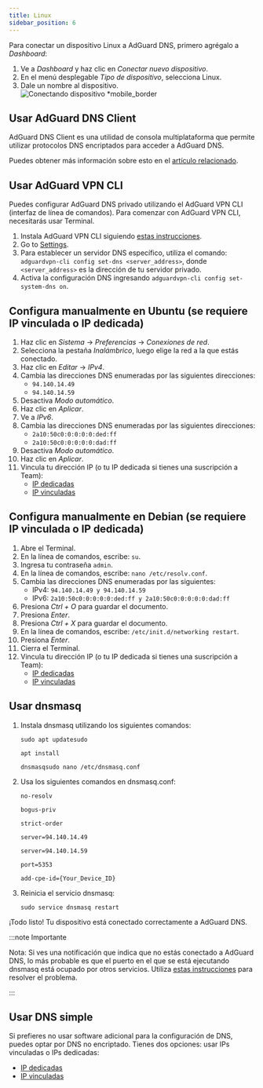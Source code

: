 ```yaml
---
title: Linux
sidebar_position: 6
---
```


Para conectar un dispositivo Linux a AdGuard DNS, primero agrégalo a _Dashboard_:

1. Ve a _Dashboard_ y haz clic en _Conectar nuevo dispositivo_.
2. En el menú desplegable _Tipo de dispositivo_, selecciona Linux.
3. Dale un nombre al dispositivo.
   ![Conectando dispositivo \*mobile\_border](https://cdn.adtidy.org/content/kb/dns/private/new_dns/connect/choose_linux.png)

## Usar AdGuard DNS Client

AdGuard DNS Client es una utilidad de consola multiplataforma que permite utilizar protocolos DNS encriptados para acceder a AdGuard DNS.

Puedes obtener más información sobre esto en el [artículo relacionado](/dns-client/overview/).

## Usar AdGuard VPN CLI

Puedes configurar AdGuard DNS privado utilizando el AdGuard VPN CLI (interfaz de línea de comandos). Para comenzar con AdGuard VPN CLI, necesitarás usar Terminal.

1. Instala AdGuard VPN CLI siguiendo [estas instrucciones](https://adguard-vpn.com/kb/adguard-vpn-for-linux/installation/).
2. Go to [Settings](https://adguard-vpn.com/kb/adguard-vpn-for-linux/settings/).
3. Para establecer un servidor DNS específico, utiliza el comando: `adguardvpn-cli config set-dns <server_address>`, donde `<server_address>` es la dirección de tu servidor privado.
4. Activa la configuración DNS ingresando `adguardvpn-cli config set-system-dns on`.

## Configura manualmente en Ubuntu (se requiere IP vinculada o IP dedicada)

1. Haz clic en _Sistema_ → _Preferencias_ → _Conexiones de red_.
2. Selecciona la pestaña _Inalámbrico_, luego elige la red a la que estás conectado.
3. Haz clic en _Editar_ → _IPv4_.
4. Cambia las direcciones DNS enumeradas por las siguientes direcciones:
   - `94.140.14.49`
   - `94.140.14.59`
5. Desactiva _Modo automático_.
6. Haz clic en _Aplicar_.
7. Ve a _IPv6_.
8. Cambia las direcciones DNS enumeradas por las siguientes direcciones:
   - `2a10:50c0:0:0:0:0:ded:ff`
   - `2a10:50c0:0:0:0:0:dad:ff`
9. Desactiva _Modo automático_.
10. Haz clic en _Aplicar_.
11. Vincula tu dirección IP (o tu IP dedicada si tienes una suscripción a Team):
    - [IP dedicadas](/private-dns/connect-devices/other-options/dedicated-ip.md)
    - [IP vinculadas](/private-dns/connect-devices/other-options/linked-ip.md)

## Configura manualmente en Debian (se requiere IP vinculada o IP dedicada)

1. Abre el Terminal.
2. En la línea de comandos, escribe: `su`.
3. Ingresa tu contraseña `admin`.
4. En la línea de comandos, escribe: `nano /etc/resolv.conf`.
5. Cambia las direcciones DNS enumeradas por las siguientes:
   - IPv4: `94.140.14.49 y 94.140.14.59`
   - IPv6: `2a10:50c0:0:0:0:0:ded:ff y 2a10:50c0:0:0:0:0:dad:ff`
6. Presiona _Ctrl + O_ para guardar el documento.
7. Presiona _Enter_.
8. Presiona _Ctrl + X_ para guardar el documento.
9. En la línea de comandos, escribe: `/etc/init.d/networking restart`.
10. Presiona _Enter_.
11. Cierra el Terminal.
12. Vincula tu dirección IP (o tu IP dedicada si tienes una suscripción a Team):
    - [IP dedicadas](/private-dns/connect-devices/other-options/dedicated-ip.md)
    - [IP vinculadas](/private-dns/connect-devices/other-options/linked-ip.md)

## Usar dnsmasq

1. Instala dnsmasq utilizando los siguientes comandos:

   `sudo apt updatesudo`

   `apt install`

   `dnsmasqsudo nano /etc/dnsmasq.conf`

2. Usa los siguientes comandos en dnsmasq.conf:

   `no-resolv`

   `bogus-priv`

   `strict-order`

   `server=94.140.14.49`

   `server=94.140.14.59`

   `port=5353`

   `add-cpe-id={Your_Device_ID}`

3. Reinicia el servicio dnsmasq:

   `sudo service dnsmasq restart`

¡Todo listo! Tu dispositivo está conectado correctamente a AdGuard DNS.

:::note Importante

Nota: Si ves una notificación que indica que no estás conectado a AdGuard DNS, lo más probable es que el puerto en el que se está ejecutando dnsmasq está ocupado por otros servicios. Utiliza [estas instrucciones](https://github.com/AdguardTeam/AdGuardHome/wiki/FAQ#bindinuse) para resolver el problema.

:::

## Usar DNS simple

Si prefieres no usar software adicional para la configuración de DNS, puedes optar por DNS no encriptado. Tienes dos opciones: usar IPs vinculadas o IPs dedicadas:

- [IP dedicadas](/private-dns/connect-devices/other-options/dedicated-ip.md)
- [IP vinculadas](/private-dns/connect-devices/other-options/linked-ip.md)
